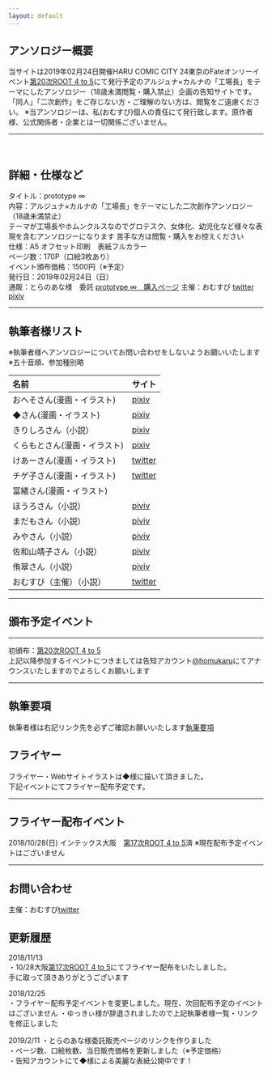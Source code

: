 ```yaml
---
layout: default
---
```


<!---
  不要な行は削除してください。
  見出し足りないと思うので追加してください
-->

## アンソロジー概要
当サイトは2019年02月24日開催HARU COMIC CITY 24東京のFateオンリーイベント[第20次ROOT 4 to 5](https://www.akaboo.jp/neo/event/p2710.html)にて発行予定のアルジュナ×カルナの「工場長」をテーマにしたアンソロジー（18歳未満閲覧・購入禁止）企画の告知サイトです。  
「同人」「二次創作」をご存じない方・ご理解のない方は、閲覧をご遠慮ください。
※当アンソロジーは、私(おむすび)個人の責任にて発行致します。原作者様、公式関係者・企業とは一切関係ございません。

***
　　
## 詳細・仕様など
タイトル：prototype ∞  
内容：アルジュナ×カルナの「工場長」をテーマにした二次創作アンソロジー（18歳未満禁止）  
テーマが工場長やホムンクルスなのでグロテスク、女体化、幼児化など様々な表現を含むアンソロジーになります
苦手な方は閲覧・購入をお控えください  
仕様：A5  オフセット印刷　表紙フルカラー   
ページ数：170P（口絵3枚あり）  
イベント頒布価格：1500円（※予定）  
発行日：2019年02月24日（日）  
通販：とらのあな様　委託  [prototype ∞　購入ページ](https://ec.toranoana.jp/joshi_r/ec/item/040030707089/) 
主催：おむすび 
[twitter](https://twitter.com/edmonsuki)  [pixiv](https://www.pixiv.net/member.php?id=18037716)

***

## 執筆者様リスト
※執筆者様へアンソロジーについてお問い合わせをしないようお願いいたします 
※五十音順、参加種別略 
  
|名前|サイト|
|:---|:---|
|おへそさん(漫画・イラスト)|[pixiv](https://www.pixiv.net/member.php?id=20840109)|
|◆さん(漫画・イラスト)|[pixiv](https://www.pixiv.net/member.php?id=20035026)|
|きりしろさん（小説）|[pixiv](https://www.pixiv.net/member.php?id=10417814)|
|くらもとさん(漫画・イラスト)|[pixiv](https://www.pixiv.net/member.php?id=32618044)|
|けあーさん(漫画・イラスト)|[twitter](https://twitter.com/kah_over)|
|チゲ子さん(漫画・イラスト)|[twitter](https://twitter.com/chigekoon)|
|冨緒さん(漫画・イラスト)|　　|
|ほうろさん（小説）|[piviv](https://www.pixiv.net/member.php?id=268361)|
|まだもさん（小説）|[piviv](https://www.pixiv.net/member.php?id=1121960)|
|みやさん（小説）|[piviv](https://www.pixiv.net/member.php?id=1358149)|
|佐和山靖子さん（小説）|[piviv](https://www.pixiv.net/member.php?id=2459937)|
|侑翠さん（小説）|[piviv](https://www.pixiv.net/member.php?id=10402711)|
|おむすび（主催）（小説）|[twitter](https://twitter.com/edmonsuki)|

  
***

## 頒布予定イベント

***

初頒布：[第20次ROOT 4 to 5](https://www.akaboo.jp/neo/event/p2710.html)  
上記以降参加するイベントにつきましては告知アカウント[@homukaru](https://twitter.com/homukaru)にてアナウンスいたしますのでよろしくお願いします

***

## 執筆要項
執筆者様は右記リンク先を必ずご確認お願いいたします[執筆要項](/spec)


## フライヤー
フライヤー・Webサイトイラストは◆様に描いて頂きました。  
下記イベントにてフライヤー配布予定です。

***

## フライヤー配布イベント
2018/10/28(日) インテックス大阪　[第17次ROOT 4 to 5](https://www.akaboo.jp/neo/event/p2460.html)済 
※現在配布予定イベントはございません


***

## お問い合わせ
主催：おむすび[twitter](https://twitter.com/edmonsuki)   

## 更新履歴  
2018/11/13  
・10/28大阪[第17次ROOT 4 to 5](https://www.akaboo.jp/neo/event/p2460.html)にてフライヤー配布をいたしました。  
手に取って頂きありがとうございます  

2018/12/25  
・フライヤー配布予定イベントを変更しました。現在、次回配布予定のイベントはございません
・ゆっきぃ様が辞退されましたので上記執筆者様一覧・リンクを修正しました

2019/2/11 
・とらのあな様委託販売ページのリンクを作りました  
・ページ数、口絵枚数、当日販売価格を更新しました（※予定価格）  
・告知アカウントにて◆様による美麗な表紙公開中です！  


